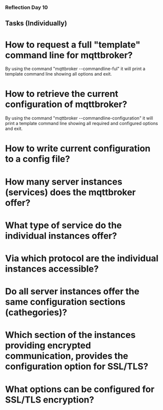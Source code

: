 ### Reflection Day 10

## Tasks (Individually)

# How to request a full "template" command line for mqttbroker?

By using the command "mqttbroker --commandline-ful" it will print a template command line showing all options and exit.

# How to retrieve the current configuration of mqttbroker?

By using the command "mqttbroker --commandline-configuration" it will print a template command line showing all required and configured options and exit.

# How to write current configuration to a config file?



# How many server instances (services) does the mqttbroker offer?

# What type of service do the individual instances offer?

# Via which protocol are the individual instances accessible?

# Do all server instances offer the same configuration sections (cathegories)?

# Which section of the instances providing encrypted communication, provides the configuration option for SSL/TLS?

# What options can be configured for SSL/TLS encryption?
